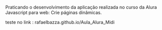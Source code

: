 Praticando o desenvolvimento da aplicação realizada no curso da Alura Javascript para web: Crie páginas dinâmicas.

teste no link : rafaelbazza.github.io/Aula_Alura_Midi
